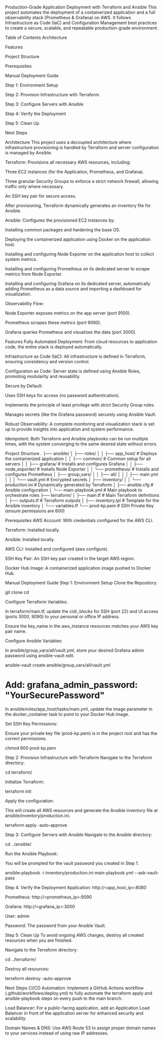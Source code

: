 Production-Grade Application Deployment with Terraform and Ansible
This project automates the deployment of a containerized application and a full observability stack (Prometheus & Grafana) on AWS. It follows Infrastructure as Code (IaC) and Configuration Management best practices to create a secure, scalable, and repeatable production-grade environment.

Table of Contents
Architecture

Features

Project Structure

Prerequisites

Manual Deployment Guide

Step 1: Environment Setup

Step 2: Provision Infrastructure with Terraform

Step 3: Configure Servers with Ansible

Step 4: Verify the Deployment

Step 5: Clean Up

Next Steps

Architecture
This project uses a decoupled architecture where infrastructure provisioning is handled by Terraform and server configuration is managed by Ansible.

Terraform: Provisions all necessary AWS resources, including:

Three EC2 instances (for the Application, Prometheus, and Grafana).

Three granular Security Groups to enforce a strict network firewall, allowing traffic only where necessary.

An SSH key pair for secure access.

After provisioning, Terraform dynamically generates an inventory file for Ansible.

Ansible: Configures the provisioned EC2 instances by:

Installing common packages and hardening the base OS.

Deploying the containerized application using Docker on the application host.

Installing and configuring Node Exporter on the application host to collect system metrics.

Installing and configuring Prometheus on its dedicated server to scrape metrics from Node Exporter.

Installing and configuring Grafana on its dedicated server, automatically adding Prometheus as a data source and importing a dashboard for visualization.

Observability Flow:

Node Exporter exposes metrics on the app server (port 9100).

Prometheus scrapes these metrics (port 9090).

Grafana queries Prometheus and visualizes the data (port 3000).

Features
Fully Automated Deployment: From cloud resources to application code, the entire stack is deployed automatically.

Infrastructure as Code (IaC): All infrastructure is defined in Terraform, ensuring consistency and version control.

Configuration as Code: Server state is defined using Ansible Roles, promoting modularity and reusability.

Secure by Default:

Uses SSH keys for access (no password authentication).

Implements the principle of least privilege with strict Security Group rules.

Manages secrets (like the Grafana password) securely using Ansible Vault.

Robust Observability: A complete monitoring and visualization stack is set up to provide insights into application and system performance.

Idempotent: Both Terraform and Ansible playbooks can be run multiple times, with the system converging to the same desired state without errors.

Project Structure
.
├── ansible/
│   ├── roles/
│   │   ├── app_host/         # Deploys the containerized application
│   │   ├── common/           # Common setup for all servers
│   │   ├── grafana/          # Installs and configures Grafana
│   │   ├── node_exporter/    # Installs Node Exporter
│   │   └── prometheus/       # Installs and configures Prometheus
│   ├── group_vars/
│   │   ├── all/
│   │   │   ├── main.yml
│   │   │   └── vault.yml     # Encrypted secrets
│   ├── inventory/
│   │   └── production.ini    # Dynamically generated by Terraform
│   ├── ansible.cfg           # Ansible configuration
│   └── main-playbook.yml     # Main playbook to orchestrate roles
├── terraform/
│   ├── main.tf               # Main Terraform definitions
│   ├── outputs.tf            # Terraform outputs
│   ├── inventory.tpl         # Template for the Ansible inventory
│   └── variables.tf
└── prod-kp.pem               # SSH Private Key (ensure permissions are 600)

Prerequisites
AWS Account: With credentials configured for the AWS CLI.

Terraform: Installed locally.

Ansible: Installed locally.

AWS CLI: Installed and configured (aws configure).

SSH Key Pair: An SSH key pair created in the target AWS region.

Docker Hub Image: A containerized application image pushed to Docker Hub.

Manual Deployment Guide
Step 1: Environment Setup
Clone the Repository:

git clone <your-repo-url>
cd <your-project-directory>

Configure Terraform Variables:

In terraform/main.tf, update the cidr_blocks for SSH (port 22) and UI access (ports 3000, 9090) to your personal or office IP address.

Ensure the key_name in the aws_instance resources matches your AWS key pair name.

Configure Ansible Variables:

In ansible/group_vars/all/vault.yml, store your desired Grafana admin password using ansible-vault edit.

ansible-vault create ansible/group_vars/all/vault.yml
# Add: grafana_admin_password: "YourSecurePassword"

In ansible/roles/app_host/tasks/main.yml, update the image parameter in the docker_container task to point to your Docker Hub image.

Set SSH Key Permissions:

Ensure your private key file (prod-kp.pem) is in the project root and has the correct permissions.

chmod 600 prod-kp.pem

Step 2: Provision Infrastructure with Terraform
Navigate to the Terraform directory:

cd terraform/

Initialize Terraform:

terraform init

Apply the configuration:

This will create all AWS resources and generate the Ansible inventory file at ansible/inventory/production.ini.

terraform apply -auto-approve

Step 3: Configure Servers with Ansible
Navigate to the Ansible directory:

cd ../ansible/

Run the Ansible Playbook:

You will be prompted for the vault password you created in Step 1.

ansible-playbook -i inventory/production.ini main-playbook.yml --ask-vault-pass

Step 4: Verify the Deployment
Application: http://<app_host_ip>:8080

Prometheus: http://<prometheus_ip>:9090

Grafana: http://<grafana_ip>:3000

User: admin

Password: The password from your Ansible Vault.

Step 5: Clean Up
To avoid ongoing AWS charges, destroy all created resources when you are finished.

Navigate to the Terraform directory:

cd ../terraform/

Destroy all resources:

terraform destroy -auto-approve

Next Steps
CI/CD Automation: Implement a GitHub Actions workflow (.github/workflows/deploy.yml) to fully automate the terraform apply and ansible-playbook steps on every push to the main branch.

Load Balancer: For a public-facing application, add an Application Load Balancer in front of the application server for enhanced security and scalability.

Domain Names & DNS: Use AWS Route 53 to assign proper domain names to your services instead of using raw IP addresses.
